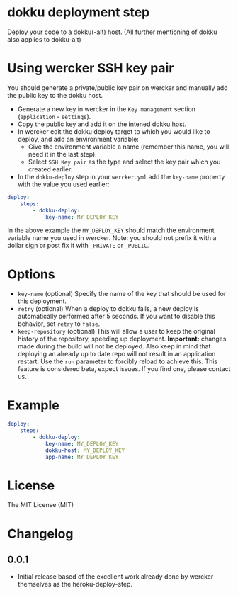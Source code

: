 # dokku deployment step

Deploy your code to a dokku(-alt) host. (All further mentioning of dokku also applies to dokku-alt)

# Using wercker SSH key pair

You should generate a private/public key pair on wercker and manually add the public key to the dokku host.

- Generate a new key in wercker in the `Key management` section (`application` - `settings`).
- Copy the public key and add it on the intened dokku host.
- In wercker edit the dokku deploy target to which you would like to deploy, and add an environment variable:
    - Give the environment variable a name (remember this name, you will need it in the last step).
    - Select `SSH Key pair` as the type and select the key pair which you created earlier.
- In the `dokku-deploy` step in your `wercker.yml` add the `key-name` property with the value you used earlier:

``` yaml
deploy:
    steps:
        - dokku-deploy:
            key-name: MY_DEPLOY_KEY
```

In the above example the `MY_DEPLOY_KEY` should match the environment variable name you used in wercker. Note: you should not prefix it with a dollar sign or post fix it with `_PRIVATE` or `_PUBLIC`.

# Options

* `key-name` (optional) Specify the name of the key that should be used for this deployment.
* `retry` (optional) When a deploy to dokku fails, a new deploy is automatically performed after 5 seconds. If you want to disable this behavior, set `retry` to `false`.
* `keep-repository` (optional) This will allow a user to keep the original history of the repository, speeding up deployment. **Important:** changes made during the build will not be deployed. Also keep in mind that deploying an already up to date repo will not result in an application restart. Use the `run` parameter to forcibly reload to achieve this. This feature is considered beta, expect issues. If you find one, please contact us.

# Example

``` yaml
deploy:
    steps:
        - dokku-deploy:
            key-name: MY_DEPLOY_KEY
            dokku-host: MY_DEPLOY_KEY
            app-name: MY_DEPLOY_KEY
```
# License

The MIT License (MIT)

# Changelog

## 0.0.1

* Initial release based of the excellent work already done by wercker themselves as the heroku-deploy-step.
